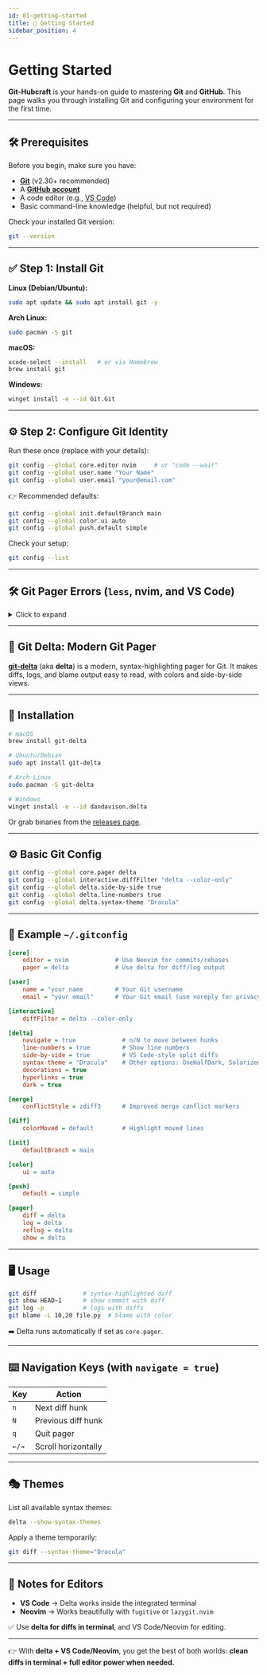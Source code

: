 ```yaml
---
id: 01-getting-started
title: 🚀 Getting Started
sidebar_position: 4
---
```


# Getting Started

**Git-Hubcraft** is your hands-on guide to mastering **Git** and **GitHub**.
This page walks you through installing Git and configuring your environment for the first time.

---

## 🛠️ Prerequisites

Before you begin, make sure you have:

* **[Git](https://git-scm.com/downloads)** (v2.30+ recommended)
* A **[GitHub account](https://github.com/join)**
* A code editor (e.g., [VS Code](https://code.visualstudio.com/))
* Basic command-line knowledge (helpful, but not required)

Check your installed Git version:

```bash
git --version
````

---

## ✅ Step 1: Install Git

**Linux (Debian/Ubuntu):**

```bash
sudo apt update && sudo apt install git -y
```

**Arch Linux:**

```bash
sudo pacman -S git
```

**macOS:**

```bash
xcode-select --install   # or via Homebrew
brew install git
```

**Windows:**

```bash
winget install -e --id Git.Git
```

---

## ⚙️ Step 2: Configure Git Identity

Run these once (replace with your details):

```bash
git config --global core.editor nvim     # or "code --wait"
git config --global user.name "Your Name"
git config --global user.email "your@email.com"
```

👉 Recommended defaults:

```bash
git config --global init.defaultBranch main
git config --global color.ui auto
git config --global push.default simple
```

Check your setup:

```bash
git config --list
```

---

## 🛠️ Git Pager Errors (`less`, nvim, and VS Code)

<details>
<summary>Click to expand</summary>

## ❌ The Problem

You might see:

```
error: cannot run less: No such file or directory
fatal: unable to execute pager 'less'
```

👉 Git is trying to use **`less`** as its pager (for commands like `git log`, `git diff`), but it isn’t installed.

---

## ✅ Solutions

**Option 1: Install `less` (recommended)**

```bash
# Debian/Ubuntu
sudo apt install less

# Arch Linux
sudo pacman -S less

# macOS (Homebrew)
brew install less
```

Windows (Git for Windows) already includes `less.exe`.
If missing, reinstall Git or install via MSYS2.

---

**Option 2: Disable the pager**

```bash
git config --global pager.branch false
git config --global pager.status false
git config --global pager.diff false
git config --global core.pager cat
```

➡️ Git will print plain text directly (no scrolling).

---

**Option 3: Run without pager (one-off)**

```bash
git --no-pager log
```

---

## ℹ️ What is `less`?

`less` is a **terminal pager** that makes long output scrollable.

Example:

```bash
cat /etc/services    # dumps everything
less /etc/services   # scrollable + searchable
```

Inside `less`:

* Arrow keys / PgUp / PgDn → scroll
* `/pattern` → search
* `q` → quit

---

## 🔧 Using Neovim as Pager

```bash
git config --global core.pager "nvim -R"
```

* `-R` opens Neovim in read-only mode.
* Quit with `:q`.

Per-command setup:

```bash
git config --global pager.log "nvim -R"
git config --global pager.diff "nvim -R"
git config --global pager.show "nvim -R"
```

⚠️ Avoid in CI/CD scripts → use `--no-pager`.

---

## 🖊️ VS Code as Editor (recommended)

```bash
git config --global core.editor "code --wait"
```

* Opens commit messages in VS Code
* `--wait` ensures Git pauses until you close the file

---

## 📜 VS Code as Pager (not ideal)

```bash
git config --global core.pager "code --wait -"
```

* Opens diffs/logs in new VS Code tabs
* Disrupts terminal flow, slower than `less`/`nvim`

👉 Best practice:
Use **VS Code as editor**, and **`less`, `nvim -R`, or `delta`** as pager.

---

## 🚀 Recommended Setup

```bash
# Use VS Code as editor
git config --global core.editor "code --wait"

# Use delta as pager (modern + pretty)
git config --global core.pager delta
```

👉 [`delta`](https://github.com/dandavison/delta) = modern Git pager with syntax highlighting and side-by-side diffs.

---

## ✅ TL;DR

* Install **`less`** to fix pager errors
* On Windows → already included with Git
* Alternatives:

  * `nvim -R` → Neovim as pager
  * `delta` → modern diff viewer
* **VS Code** → Best as **editor**, not pager

</details>

---

## 🎨 Git Delta: Modern Git Pager

[**git-delta**](https://github.com/dandavison/delta) (aka **delta**) is a modern, syntax-highlighting pager for Git.
It makes diffs, logs, and blame output easy to read, with colors and side-by-side views.

---

## 🔧 Installation

```bash
# macOS
brew install git-delta

# Ubuntu/Debian
sudo apt install git-delta

# Arch Linux
sudo pacman -S git-delta

# Windows
winget install -e --id dandavison.delta
```

Or grab binaries from the [releases page](https://github.com/dandavison/delta/releases).

---

## ⚙️ Basic Git Config

```bash
git config --global core.pager delta
git config --global interactive.diffFilter "delta --color-only"
git config --global delta.side-by-side true
git config --global delta.line-numbers true
git config --global delta.syntax-theme "Dracula"
```

---

## 🎨 Example `~/.gitconfig`

```ini
[core]
    editor = nvim             # Use Neovim for commits/rebases
    pager = delta             # Use delta for diff/log output

[user]
    name = "your name         # Your Git username
    email = "your email"      # Your Git email (use noreply for privacy)

[interactive]
    diffFilter = delta --color-only

[delta]
    navigate = true             # n/N to move between hunks
    line-numbers = true         # Show line numbers
    side-by-side = true         # VS Code-style split diffs
    syntax-theme = "Dracula"    # Other options: OneHalfDark, Solarized, GitHub
    decorations = true
    hyperlinks = true
    dark = true

[merge]
    conflictStyle = zdiff3      # Improved merge conflict markers

[diff]
    colorMoved = default        # Highlight moved lines

[init]
    defaultBranch = main

[color]
    ui = auto

[push]
    default = simple

[pager]
    diff = delta
    log = delta
    reflog = delta
    show = delta
```

---

## 🖥️ Usage

```bash
git diff             # syntax-highlighted diff
git show HEAD~1      # show commit with diff
git log -p           # logs with diffs
git blame -L 10,20 file.py  # blame with color
```

➡️ Delta runs automatically if set as `core.pager`.

---

## ⌨️ Navigation Keys (with `navigate = true`)

| Key   | Action              |
| ----- | ------------------- |
| `n`   | Next diff hunk      |
| `N`   | Previous diff hunk  |
| `q`   | Quit pager          |
| `←/→` | Scroll horizontally |

---

## 🎭 Themes

List all available syntax themes:

```bash
delta --show-syntax-themes
```

Apply a theme temporarily:

```bash
git diff --syntax-theme="Dracula"
```

---

## 🔹 Notes for Editors

* **VS Code** → Delta works inside the integrated terminal
* **Neovim** → Works beautifully with `fugitive` or `lazygit.nvim`

✅ Use **delta for diffs in terminal**, and VS Code/Neovim for editing.

---

👉 With **delta + VS Code/Neovim**, you get the best of both worlds:
**clean diffs in terminal + full editor power when needed.**
